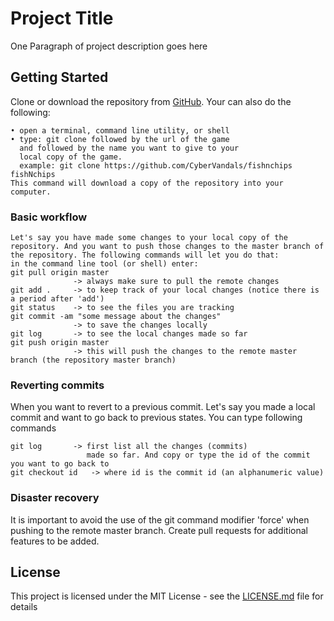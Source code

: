 # Project Title

One Paragraph of project description goes here

## Getting Started

Clone or download the repository from [GitHub](https://github.com/). Your can also do the following:
```
• open a terminal, command line utility, or shell
• type: git clone followed by the url of the game 
  and followed by the name you want to give to your
  local copy of the game. 
  example: git clone https://github.com/CyberVandals/fishnchips fishNchips
This command will download a copy of the repository into your computer.
```
### Basic workflow

```
Let's say you have made some changes to your local copy of the repository. And you want to push those changes to the master branch of the repository. The following commands will let you do that:
in the command line tool (or shell) enter:
git pull origin master
              -> always make sure to pull the remote changes
git add .     -> to keep track of your local changes (notice there is a period after 'add')
git status    -> to see the files you are tracking
git commit -am "some message about the changes"   
              -> to save the changes locally
git log       -> to see the local changes made so far
git push origin master    
              -> this will push the changes to the remote master branch (the repository master branch)
```

### Reverting commits

When you want to revert to a previous commit. Let's say you made a local commit and want to go back to previous states. You can type following commands

```
git log       -> first list all the changes (commits)
                 made so far. And copy or type the id of the commit you want to go back to
git checkout id   -> where id is the commit id (an alphanumeric value)
```

### Disaster recovery
It is important to avoid the use of the git command modifier 'force' when pushing to the remote master branch. Create pull requests for additional features to be added.

## License

This project is licensed under the MIT License - see the [LICENSE.md](LICENSE.md) file for details